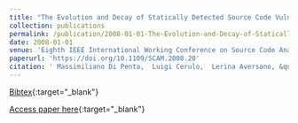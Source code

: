 ```yaml
---
title: "The Evolution and Decay of Statically Detected Source Code Vulnerabilities"
collection: publications
permalink: /publication/2008-01-01-The-Evolution-and-Decay-of-Statically-Detected-Source-Code-Vulnerabilities
date: 2008-01-01
venue: 'Eighth IEEE International Working Conference on Source Code Analysis and Manipulation (SCAM 2008), 28-29 September 2008, Beijing, China'
paperurl: 'https://doi.org/10.1109/SCAM.2008.20'
citation: ' Massimiliano Di Penta,  Luigi Cerulo,  Lerina Aversano, &quot;The Evolution and Decay of Statically Detected Source Code Vulnerabilities.&quot; Eighth IEEE International Working Conference on Source Code Analysis and Manipulation (SCAM 2008), 28-29 September 2008, Beijing, China, 2008.'
---
```

[Bibtex](https://dblp.org/rec/bib/conf/scam/PentaCA08){:target="_blank"}

[Access paper here](https://doi.org/10.1109/SCAM.2008.20){:target="_blank"}
